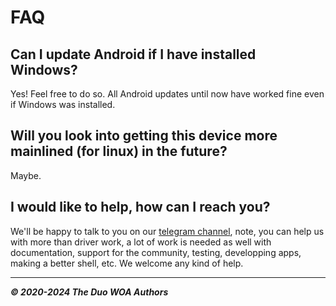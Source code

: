 # FAQ

## Can I update Android if I have installed Windows?

Yes! Feel free to do so. All Android updates until now have worked fine even if Windows was installed.

## Will you look into getting this device more mainlined (for linux) in the future?

Maybe.

## I would like to help, how can I reach you?

We'll be happy to talk to you on our [telegram channel](https://t.me/winonvayualt), note, you can help us with more than driver work, a lot of work is needed as well with documentation, support for the community, testing, developping apps, making a better shell, etc. We welcome any kind of help.

---

_**© 2020-2024 The Duo WOA Authors**_
